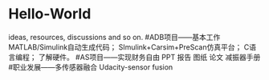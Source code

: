 # Hello-World
ideas, resources, discussions and so on.
#ADB项目——基本工作
MATLAB/Simulink自动生成代码；
SImulink+Carsim+PreScan仿真平台；
C语言编程；
了解硬件。
#AS项目——实现财务自由
PPT
报告
图纸
论文
减振器手册
#职业发展——多传感器融合
Udacity-sensor fusion
